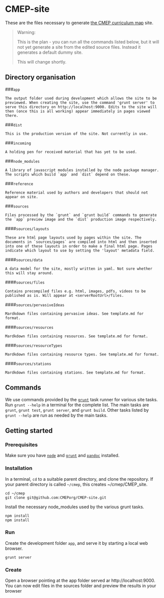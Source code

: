 CMEP-site
=========

These are the files necessary to generate  [the CMEP curriculum map](http://cambridge.maths.org) site.


>
> Warning:
>
> This is the plan - you can run all the commands listed below, but it will
> not yet generate a site from the edited source files. 
> Instead it generates a default dummy site.
>
> This will change shortly.
>


Directory organisation
----------------------

###`app`

	The output folder used during development which allows the site to be previewed. When creating the site, use the command 'grunt server' to serve this directory on http://localhost:9000. Edits to the site will then (once this is all working) appear immediately in pages viewed there.

###`dist`

	This is the production version of the site. Not currently in use.

###`incoming`

	A holding pen for received material that has yet to be used.

###`node_modules`

	A library of javascript modules installed by the node package manager. The scripts which build `app` and `dist` depend on these.

###`reference`

	Reference material used by authors and developers that should not appear on site.

###`sources`

	Files processed by the `grunt` and `grunt build` commands to generate the `app` preview image and the `dist` production image respectively.

####`sources/layouts`

	These are html page layouts used by pages within the site. The documents in `sources/pages` are compiled into html and then inserted into one of these layouts in order to make a final html page. Pages indicate which layout to use by setting the 'layout' metadata field.

####`sources/data`

	A data model for the site, mostly written in yaml. Not sure whether this will stay around.
####`sources/files`

	Contains precompiled files e.g. html, images, pdfs, videos to be published as is. Will appear at <serverRootUrl>/files.

####`sources/pervasiveIdeas`
	
	Mardkdown files containing pervasive ideas. See template.md for format.

####`sources/resources`
	
	Mardkdown files containing resources. See template.md for format.

####`sources/resourceTypes`
	
	Mardkdown files containing resource types. See template.md for format.

####`sources/stations`
	
	Mardkdown files containing stations. See template.md for format.



Commands
--------

We use commands provided by the [`grunt`](http://gruntjs.com/) task runner for various site tasks. Run `grunt --help` in a terminal for the complete list. The main tasks are `grunt`, `grunt test`, `grunt server`, and `grunt build`. Other tasks listed by `grunt --help` are run as needed by the main tasks.

Getting started
---------------

### Prerequisites

Make sure you have [`node`](http://nodejs.org/) and [`grunt`](http://gruntjs.com/) and [`pandoc`](http://johnmacfarlane.net/pandoc/) installed.

### Installation

In a terminal, `cd` to a suitable parent directory, and clone the repository. If your parent directory is called `~/cmep`, this creates
~/cmep/CMEP_site.

```
cd ~/cmep
git clone git@github.com:CMEPorg/CMEP-site.git
```

Install the necessary node_modules used by the various grunt tasks.
```
npm install
npm install
```

### Run

Create the development folder `app`, and serve it by starting a 
local web browser.
```
grunt server
```

### Create

Open a browser pointing at the app folder served ar http://localhost:9000. You can now edit files in the sources folder and preview the results in
your browser


